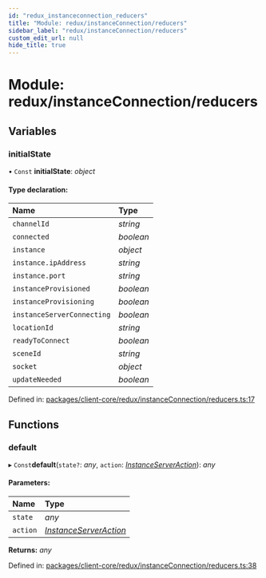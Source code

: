 ```yaml
---
id: "redux_instanceconnection_reducers"
title: "Module: redux/instanceConnection/reducers"
sidebar_label: "redux/instanceConnection/reducers"
custom_edit_url: null
hide_title: true
---
```


# Module: redux/instanceConnection/reducers

## Variables

### initialState

• `Const` **initialState**: *object*

#### Type declaration:

Name | Type |
:------ | :------ |
`channelId` | *string* |
`connected` | *boolean* |
`instance` | *object* |
`instance.ipAddress` | *string* |
`instance.port` | *string* |
`instanceProvisioned` | *boolean* |
`instanceProvisioning` | *boolean* |
`instanceServerConnecting` | *boolean* |
`locationId` | *string* |
`readyToConnect` | *boolean* |
`sceneId` | *string* |
`socket` | *object* |
`updateNeeded` | *boolean* |

Defined in: [packages/client-core/redux/instanceConnection/reducers.ts:17](https://github.com/xr3ngine/xr3ngine/blob/66a84a950/packages/client-core/redux/instanceConnection/reducers.ts#L17)

## Functions

### default

▸ `Const`**default**(`state?`: *any*, `action`: [*InstanceServerAction*](redux_instanceconnection_actions.md#instanceserveraction)): *any*

#### Parameters:

Name | Type |
:------ | :------ |
`state` | *any* |
`action` | [*InstanceServerAction*](redux_instanceconnection_actions.md#instanceserveraction) |

**Returns:** *any*

Defined in: [packages/client-core/redux/instanceConnection/reducers.ts:38](https://github.com/xr3ngine/xr3ngine/blob/66a84a950/packages/client-core/redux/instanceConnection/reducers.ts#L38)

